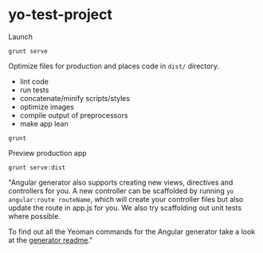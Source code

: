 # yo-test-project

Launch
```
grunt serve
```

Optimize files for production and places code in `dist/` directory.
* lint code
* run tests
* concatenate/minify scripts/styles
* optimize images
* compile output of preprocessors
* make app lean
```
grunt
```

Preview production app
```
grunt serve:dist
```

"Angular generator also supports creating new views, directives and controllers for you. A new controller can be scaffolded by running `yo angular:route routeName`, which will create your controller files but also update the route in app.js for you. We also try scaffolding out unit tests where possible.

To find out all the Yeoman commands for the Angular generator take a look at the [generator readme](https://github.com/yeoman/generator-angular#readme)."
